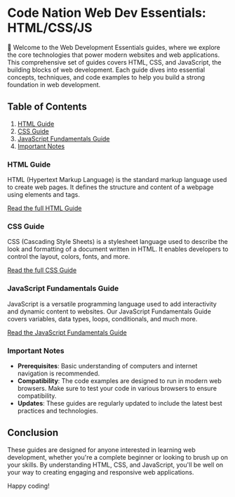 # Code Nation Web Dev Essentials: HTML/CSS/JS

👋 Welcome to the Web Development Essentials guides, where we explore the core technologies that power modern websites and web applications. This comprehensive set of guides covers HTML, CSS, and JavaScript, the building blocks of web development. Each guide dives into essential concepts, techniques, and code examples to help you build a strong foundation in web development.

## Table of Contents
1. [HTML Guide](#html-guide)
2. [CSS Guide](#css-guide)
3. [JavaScript Fundamentals Guide](#javascript-fundamentals-guide)
4. [Important Notes](#important-notes)

### HTML Guide
HTML (Hypertext Markup Language) is the standard markup language used to create web pages. It defines the structure and content of a webpage using elements and tags.

[Read the full HTML Guide](itscodenation/int-reference-table-23-24/1-HTML-Guide/README.md)

### CSS Guide
CSS (Cascading Style Sheets) is a stylesheet language used to describe the look and formatting of a document written in HTML. It enables developers to control the layout, colors, fonts, and more.

[Read the full CSS Guide](itscodenation/int-reference-table-23-24/2-CSS-Guide/README.md)

### JavaScript Fundamentals Guide
JavaScript is a versatile programming language used to add interactivity and dynamic content to websites. Our JavaScript Fundamentals Guide covers variables, data types, loops, conditionals, and much more.

[Read the JavaScript Fundamentals Guide](itscodenation/int-reference-table-23-24/3-JavaScript-Guide/README.md)

### Important Notes
- **Prerequisites**: Basic understanding of computers and internet navigation is recommended.
- **Compatibility**: The code examples are designed to run in modern web browsers. Make sure to test your code in various browsers to ensure compatibility.
- **Updates**: These guides are regularly updated to include the latest best practices and technologies.

## Conclusion
These guides are designed for anyone interested in learning web development, whether you're a complete beginner or looking to brush up on your skills. By understanding HTML, CSS, and JavaScript, you'll be well on your way to creating engaging and responsive web applications. 

Happy coding!
